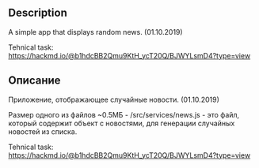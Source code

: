 ## Description

A simple app that displays random news.
(01.10.2019)

Tehnical task:
https://hackmd.io/@b1hdcBB2Qmu9KtH_ycT20Q/BJWYLsmD4?type=view

## Описание

Приложение, отображающее случайные новости.
(01.10.2019)

Размер одного из файлов ~0.5МБ - /src/services/news.js - это файл, который содержит объект с новостями, для генерации случайных новостей из списка.

Tehnical task:
https://hackmd.io/@b1hdcBB2Qmu9KtH_ycT20Q/BJWYLsmD4?type=view
